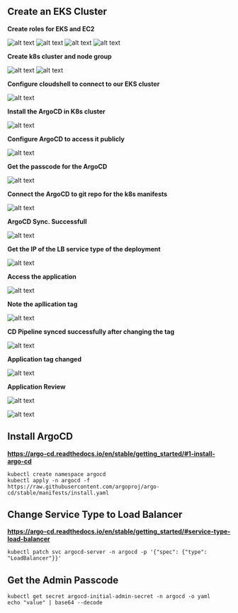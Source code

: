 ## Create an EKS Cluster

**Create roles for EKS and EC2**

![alt text](<project-pics/Screenshot 2024-04-12 at 12.30.42 PM.png>)
![alt text](<project-pics/Screenshot 2024-04-12 at 12.31.21 PM.png>)
![alt text](<project-pics/Screenshot 2024-04-12 at 12.32.30 PM.png>)
![alt text](<project-pics/Screenshot 2024-04-12 at 12.39.16 PM.png>)

**Create k8s cluster and node group**

![alt text](<project-pics/Screenshot 2024-04-12 at 1.01.54 PM.png>)
![alt text](<project-pics/Screenshot 2024-04-12 at 1.07.59 PM.png>)

**Configure cloudshell to connect to our EKS cluster**

![alt text](<project-pics/Screenshot 2024-04-12 at 1.07.59 PM.png>)

**Install the ArgoCD in K8s cluster**

![alt text](<project-pics/Screenshot 2024-04-12 at 1.15.54 PM.png>)

**Configure ArgoCD to access it publicly**

![alt text](<project-pics/Screenshot 2024-04-12 at 1.21.00 PM.png>)

**Get the passcode for the ArgoCD**

![alt text](<project-pics/Screenshot 2024-04-12 at 1.21.00 PM.png>)

**Connect the ArgoCD to git repo for the k8s manifests**

![alt text](<project-pics/Screenshot 2024-04-12 at 1.29.22 PM.png>)

**ArgoCD Sync. Successfull**

![alt text](<project-pics/Screenshot 2024-04-12 at 1.29.22 PM.png>)

**Get the IP of the LB service type of the deployment**

![alt text](<project-pics/Screenshot 2024-04-12 at 1.36.12 PM.png>)

**Access the application**

![alt text](<project-pics/Screenshot 2024-04-12 at 1.36.41 PM.png>)

**Note the apllication tag**

![alt text](<project-pics/Screenshot 2024-04-12 at 1.37.57 PM.png>)

**CD Pipeline synced successfully after changing the tag**

![alt text](<project-pics/Screenshot 2024-04-12 at 1.38.43 PM.png>)

**Application tag changed**

![alt text](<project-pics/Screenshot 2024-04-12 at 1.39.22 PM.png>)

**Application Review**

![alt text](<project-pics/Screenshot 2024-04-12 at 1.40.50 PM.png>)

![alt text](<project-pics/Screenshot 2024-04-12 at 1.41.09 PM.png>)

## Install ArgoCD

**https://argo-cd.readthedocs.io/en/stable/getting_started/#1-install-argo-cd**

```
kubectl create namespace argocd
kubectl apply -n argocd -f https://raw.githubusercontent.com/argoproj/argo-cd/stable/manifests/install.yaml
```

## Change Service Type to Load Balancer

**https://argo-cd.readthedocs.io/en/stable/getting_started/#service-type-load-balancer**

```
kubectl patch svc argocd-server -n argocd -p '{"spec": {"type": "LoadBalancer"}}'
```

## Get the Admin Passcode

```
kubectl get secret argocd-initial-admin-secret -n argocd -o yaml
echo "value" | base64 --decode
```
